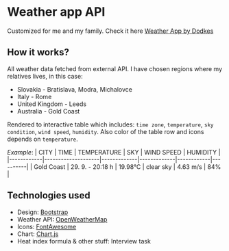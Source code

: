 # Weather app API
Customized for me and my family.
Check it here [Weather App by Dodkes](https://dodkes.github.io/weatherapp/)

## How it works?
All weather data fetched from external API.
I have chosen regions where my relatives lives, in this case:
- Slovakia - Bratislava, Modra, Michalovce
- Italy - Rome
- United Kingdom - Leeds
- Australia - Gold Coast

Rendered to interactive table which includes: `time zone`, `temperature`, `sky condition`, `wind speed`, `humidity`.
Also color of the table row and icons depends on `temperature`.

*Example*:
| CITY       | TIME               | TEMPERATURE | SKY         | WIND SPEED | HUMIDITY |
|------------|--------------------|-------------|-------------|------------|----------|
| Gold Coast | 29. 9. - 20:18 h   | 19.98°C     | clear sky   | 4.63 m/s   | 84%      |


## Technologies used
- Design: [Bootstrap](https://getbootstrap.com/)
- Weather API: [OpenWeatherMap](https://openweathermap.org/)
- Icons: [FontAwesome](https://fontawesome.com/)
- Chart: [Chart.js](https://www.chartjs.org/)
- Heat index formula & other stuff: Interview task
